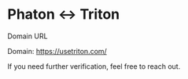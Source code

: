 # Phaton <-> Triton

Domain URL

Domain: https://usetriton.com/

If you need further verification, feel free to reach out.
